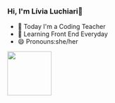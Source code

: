 ### Hi, I'm Lívia Luchiari👋


- 🔭 Today I'm a Coding Teacher
- 🌱 Learning Front End Everyday
- 😄 Pronouns:she/her

<a href="https://www.linkedin.com/in/livialuchiari/" target="_blank"> <img src="https://cdn.jsdelivr.net/gh/devicons/devicon/icons/linkedin/linkedin-original.svg" alt="" width="100px" height="100px"> </a>



          
